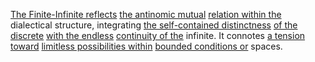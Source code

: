 
[The Finite-Infinite reflects](1/1/3/1/_Finite-Infinite) [the antinomic mutual](2/2/2/1/_Organic-Inorganic) [relation within the](1/3/1/3/1/3/.Ecological%20Relationships) dialectical structure, integrating [the self-contained distinctness](1/1/3/1/1/.Discrete) [of the discrete](1/1/3/1/1/.Discrete) [with the endless](3/1/3/3/1/2/2/3/3/2/2/.Unlimited%20Use) [continuity of the](1/1/3/1/1/3/2/1/2/3/.Continuous%20Functions) infinite. It connotes [a tension toward](2/1/2/3/_Positive-Negative) [limitless possibilities within](1/1/3/2/3/3/2/3/2/.Infinite%20Limits) [bounded conditions or](1/1/3/1/1/3/2/2/_Bounded-Unbounded) spaces.
